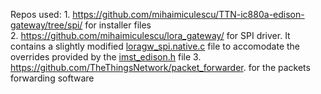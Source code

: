 Repos used:
1.
https://github.com/mihaimiculescu/TTN-ic880a-edison-gateway/tree/spi/ for installer files<br>
2.
https://github.com/mihaimiculescu/lora_gateway/ for SPI driver.
It contains a slightly modified [loragw_spi.native.c](https://github.com/mihaimiculescu/lora_gateway/blob/master/libloragw/src/loragw_spi.native.c) file to accomodate
the overrides provided by the [imst_edison.h](https://github.com/mihaimiculescu/lora_gateway/blob/master/libloragw/inc/imst_edison.h) file
3.
https://github.com/TheThingsNetwork/packet_forwarder. for the packets forwarding software
